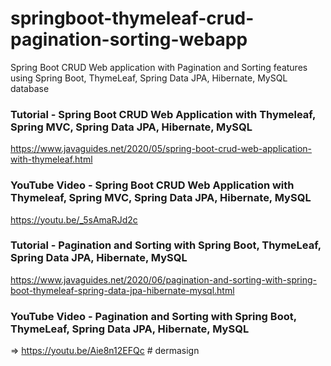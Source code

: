 # springboot-thymeleaf-crud-pagination-sorting-webapp

Spring Boot CRUD Web application with Pagination and Sorting features using Spring Boot, ThymeLeaf, Spring Data JPA, Hibernate, MySQL database

### Tutorial - Spring Boot CRUD Web Application with Thymeleaf, Spring MVC, Spring Data JPA, Hibernate, MySQL
https://www.javaguides.net/2020/05/spring-boot-crud-web-application-with-thymeleaf.html

### YouTube Video - Spring Boot CRUD Web Application with Thymeleaf, Spring MVC, Spring Data JPA, Hibernate, MySQL
https://youtu.be/_5sAmaRJd2c

### Tutorial - Pagination and Sorting with Spring Boot, ThymeLeaf, Spring Data JPA, Hibernate, MySQL
https://www.javaguides.net/2020/06/pagination-and-sorting-with-spring-boot-thymeleaf-spring-data-jpa-hibernate-mysql.html

### YouTube Video  - Pagination and Sorting with Spring Boot, ThymeLeaf, Spring Data JPA, Hibernate, MySQL
=> https://youtu.be/Aie8n12EFQc
#   d e r m a s i g n  
 